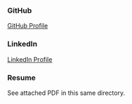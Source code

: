 ### GitHub
[GitHub Profile](https://github.com/codeswitching9)
 
### LinkedIn
[LinkedIn Profile](www.linkedin.com/in/leslieabradshaw)

### Resume
See attached PDF in this same directory.